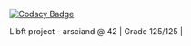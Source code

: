 
[![Codacy Badge](https://api.codacy.com/project/badge/Grade/465e353dc0b3478090254f186e85ac96)](https://app.codacy.com/app/acuD1/Libft?utm_source=github.com&utm_medium=referral&utm_content=acuD1/Libft&utm_campaign=Badge_Grade_Dashboard)

Libft project - arsciand @ 42
 | Grade 125/125 |
